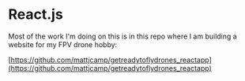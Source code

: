 
# React.js

Most of the work I'm doing on this is in this repo where I am building a website for
my FPV drone hobby:

[https://github.com/mattjcamp/getreadytoflydrones_reactapp](https://github.com/mattjcamp/getreadytoflydrones_reactapp)

